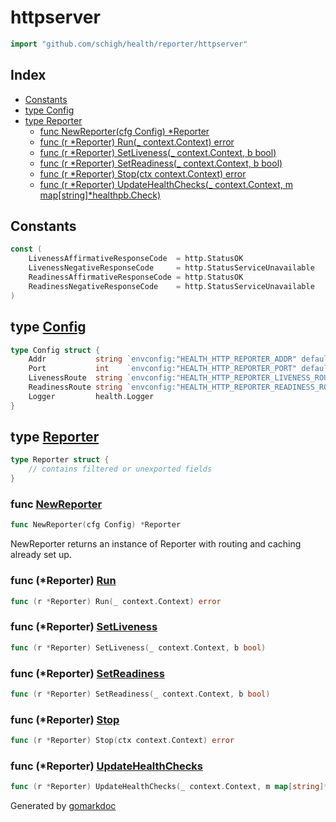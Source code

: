 <!-- gomarkdoc:embed:start -->

<!-- Code generated by gomarkdoc. DO NOT EDIT -->

# httpserver

```go
import "github.com/schigh/health/reporter/httpserver"
```

## Index

- [Constants](<#constants>)
- [type Config](<#Config>)
- [type Reporter](<#Reporter>)
  - [func NewReporter\(cfg Config\) \*Reporter](<#NewReporter>)
  - [func \(r \*Reporter\) Run\(\_ context.Context\) error](<#Reporter.Run>)
  - [func \(r \*Reporter\) SetLiveness\(\_ context.Context, b bool\)](<#Reporter.SetLiveness>)
  - [func \(r \*Reporter\) SetReadiness\(\_ context.Context, b bool\)](<#Reporter.SetReadiness>)
  - [func \(r \*Reporter\) Stop\(ctx context.Context\) error](<#Reporter.Stop>)
  - [func \(r \*Reporter\) UpdateHealthChecks\(\_ context.Context, m map\[string\]\*healthpb.Check\)](<#Reporter.UpdateHealthChecks>)


## Constants

<a name="LivenessAffirmativeResponseCode"></a>

```go
const (
    LivenessAffirmativeResponseCode  = http.StatusOK
    LivenessNegativeResponseCode     = http.StatusServiceUnavailable
    ReadinessAffirmativeResponseCode = http.StatusOK
    ReadinessNegativeResponseCode    = http.StatusServiceUnavailable
)
```

<a name="Config"></a>
## type [Config](<https://github.com/schigh/health/blob/main/reporter/httpserver/config.go#L5-L11>)



```go
type Config struct {
    Addr           string `envconfig:"HEALTH_HTTP_REPORTER_ADDR" default:"0.0.0.0"`
    Port           int    `envconfig:"HEALTH_HTTP_REPORTER_PORT" default:"8181"`
    LivenessRoute  string `envconfig:"HEALTH_HTTP_REPORTER_LIVENESS_ROUTE" default:"/live"`
    ReadinessRoute string `envconfig:"HEALTH_HTTP_REPORTER_READINESS_ROUTE" default:"/ready"`
    Logger         health.Logger
}
```

<a name="Reporter"></a>
## type [Reporter](<https://github.com/schigh/health/blob/main/reporter/httpserver/reporter.go#L28-L37>)



```go
type Reporter struct {
    // contains filtered or unexported fields
}
```

<a name="NewReporter"></a>
### func [NewReporter](<https://github.com/schigh/health/blob/main/reporter/httpserver/reporter.go#L41>)

```go
func NewReporter(cfg Config) *Reporter
```

NewReporter returns an instance of Reporter with routing and caching already set up.

<a name="Reporter.Run"></a>
### func \(\*Reporter\) [Run](<https://github.com/schigh/health/blob/main/reporter/httpserver/reporter.go#L68>)

```go
func (r *Reporter) Run(_ context.Context) error
```



<a name="Reporter.SetLiveness"></a>
### func \(\*Reporter\) [SetLiveness](<https://github.com/schigh/health/blob/main/reporter/httpserver/reporter.go#L103>)

```go
func (r *Reporter) SetLiveness(_ context.Context, b bool)
```



<a name="Reporter.SetReadiness"></a>
### func \(\*Reporter\) [SetReadiness](<https://github.com/schigh/health/blob/main/reporter/httpserver/reporter.go#L112>)

```go
func (r *Reporter) SetReadiness(_ context.Context, b bool)
```



<a name="Reporter.Stop"></a>
### func \(\*Reporter\) [Stop](<https://github.com/schigh/health/blob/main/reporter/httpserver/reporter.go#L98>)

```go
func (r *Reporter) Stop(ctx context.Context) error
```



<a name="Reporter.UpdateHealthChecks"></a>
### func \(\*Reporter\) [UpdateHealthChecks](<https://github.com/schigh/health/blob/main/reporter/httpserver/reporter.go#L121>)

```go
func (r *Reporter) UpdateHealthChecks(_ context.Context, m map[string]*healthpb.Check)
```



Generated by [gomarkdoc](<https://github.com/princjef/gomarkdoc>)


<!-- gomarkdoc:embed:end -->